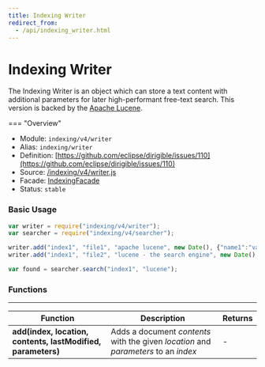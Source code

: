 ```yaml
---
title: Indexing Writer
redirect_from:
  - /api/indexing_writer.html
---
```


Indexing Writer
===

The Indexing Writer is an object which can store a text content with additional parameters for later high-performant free-text search. This version is backed by the [Apache Lucene](http://lucene.apache.org/).

=== "Overview"
- Module: `indexing/v4/writer`
- Alias: `indexing/writer`
- Definition: [https://github.com/eclipse/dirigible/issues/110](https://github.com/eclipse/dirigible/issues/110)
- Source: [/indexing/v4/writer.js](https://github.com/dirigiblelabs/api-indexing/blob/master/indexing/v4/writer.js)
- Facade: [IndexingFacade](https://github.com/eclipse/dirigible/blob/master/api/api-facade/api-indexing/src/main/java/org/eclipse/dirigible/api/v3/indexing/IndexingFacade.java)
- Status: `stable`

### Basic Usage

```javascript
var writer = require("indexing/v4/writer");
var searcher = require("indexing/v4/searcher");

writer.add("index1", "file1", "apache lucene", new Date(), {"name1":"value1"});
writer.add("index1", "file2", "lucene - the search engine", new Date(), {"name2":"value2"});

var found = searcher.search("index1", "lucene");
```

### Functions

---

Function     | Description | Returns
------------ | ----------- | --------
**add(index, location, contents, lastModified, parameters)**   | Adds a document *contents* with the given *location* and *parameters* to an *index* | -
